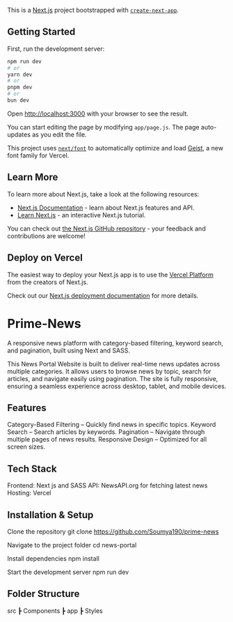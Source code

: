 This is a [Next.js](https://nextjs.org) project bootstrapped with [`create-next-app`](https://nextjs.org/docs/app/api-reference/cli/create-next-app).

## Getting Started

First, run the development server:

```bash
npm run dev
# or
yarn dev
# or
pnpm dev
# or
bun dev
```

Open [http://localhost:3000](http://localhost:3000) with your browser to see the result.

You can start editing the page by modifying `app/page.js`. The page auto-updates as you edit the file.

This project uses [`next/font`](https://nextjs.org/docs/app/building-your-application/optimizing/fonts) to automatically optimize and load [Geist](https://vercel.com/font), a new font family for Vercel.

## Learn More

To learn more about Next.js, take a look at the following resources:

- [Next.js Documentation](https://nextjs.org/docs) - learn about Next.js features and API.
- [Learn Next.js](https://nextjs.org/learn) - an interactive Next.js tutorial.

You can check out [the Next.js GitHub repository](https://github.com/vercel/next.js) - your feedback and contributions are welcome!

## Deploy on Vercel

The easiest way to deploy your Next.js app is to use the [Vercel Platform](https://vercel.com/new?utm_medium=default-template&filter=next.js&utm_source=create-next-app&utm_campaign=create-next-app-readme) from the creators of Next.js.

Check out our [Next.js deployment documentation](https://nextjs.org/docs/app/building-your-application/deploying) for more details.
# Prime-News
A responsive news platform with category-based filtering, keyword search, and pagination, built using Next and SASS.

This News Portal Website is built to deliver real-time news updates across multiple categories. It allows users to browse news by topic, search for articles, and navigate easily using pagination.
The site is fully responsive, ensuring a seamless experience across desktop, tablet, and mobile devices.

## Features
Category-Based Filtering – Quickly find news in specific topics.
Keyword Search – Search articles by keywords.
Pagination – Navigate through multiple pages of news results.
Responsive Design – Optimized for all screen sizes.

## Tech Stack
Frontend: Next js and SASS
API: NewsAPI.org for fetching latest news
Hosting: Vercel

## Installation & Setup
Clone the repository
git clone https://github.com/Soumya190/prime-news

Navigate to the project folder
cd news-portal

Install dependencies
npm install

Start the development server
npm run dev

## Folder Structure
src
 ┣ Components
 ┣ app
 ┣ Styles
